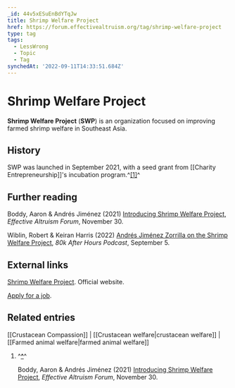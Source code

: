 ```yaml
---
_id: 44v5xESuEnBdYTqJw
title: Shrimp Welfare Project
href: https://forum.effectivealtruism.org/tag/shrimp-welfare-project
type: tag
tags:
  - LessWrong
  - Topic
  - Tag
synchedAt: '2022-09-11T14:33:51.684Z'
---
```

# Shrimp Welfare Project

**Shrimp Welfare Project** (**SWP**) is an organization focused on improving farmed shrimp welfare in Southeast Asia.

History
-------

SWP was launched in September 2021, with a seed grant from [[Charity Entrepreneurship]]'s incubation program.^[\[1\]](#fn0hng9ygkgvpf)^

Further reading
---------------

Boddy, Aaron & Andrés Jiménez (2021) [Introducing Shrimp Welfare Project](https://forum.effectivealtruism.org/posts/z79ycP5jCDks4LPxA/introducing-shrimp-welfare-project), *Effective Altruism Forum*, November 30.

Wiblin, Robert & Keiran Harris (2022) [Andrés Jiménez Zorrilla on the Shrimp Welfare Project](https://80000hours.org/after-hours-podcast/episodes/andres-jimenez-zorrilla-shrimp-welfare-project/), *80k After Hours Podcast*, September 5.

External links
--------------

[Shrimp Welfare Project](https://www.shrimpwelfareproject.org/). Official website.

[Apply for a job](https://www.shrimpwelfareproject.org/work-with-us).

Related entries
---------------

[[Crustacean Compassion]] | [[Crustacean welfare|crustacean welfare]] | [[Farmed animal welfare|farmed animal welfare]]

1.  ^**[^](#fnref0hng9ygkgvpf)**^
    
    Boddy, Aaron & Andrés Jiménez (2021) [Introducing Shrimp Welfare Project](https://forum.effectivealtruism.org/posts/z79ycP5jCDks4LPxA/introducing-shrimp-welfare-project), *Effective Altruism Forum*, November 30.
